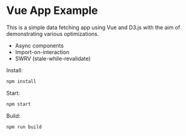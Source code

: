 # Vue App Example

This is a simple data fetching app using Vue and D3.js with the aim of demonstrating various optimizations.

- Async components
- Import-on-interaction
- SWRV (stale-while-revalidate)

Install:

```bash
npm install
```

Start:

```bash
npm start
```

Build:

```bash
npm run build
```
